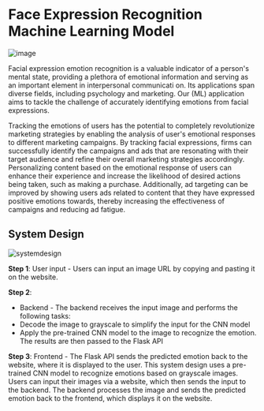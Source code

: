 # Face Expression Recognition Machine Learning Model
![image](https://github.com/prak-perks/emotiondetection/assets/117466688/b997e5f8-6ede-4b10-b3dd-d73fba3ae5f4)

Facial expression emotion recognition is a valuable indicator of a person's mental state, providing a plethora of emotional information and serving as an important element in interpersonal communicati
on. Its applications span diverse fields, including psychology and marketing. Our (ML) application aims to tackle the challenge of accurately identifying emotions from facial expressions. 

Tracking the emotions of users has the potential to completely revolutionize marketing strategies by enabling the analysis of user's emotional responses to different marketing campaigns. By tracking facial expressions, firms can successfully identify the campaigns and ads that are resonating with their target audience and refine their overall marketing strategies accordingly. Personalizing content based on the emotional response of users can enhance their experience and increase the likelihood of desired actions being taken, such as making a purchase. Additionally, ad targeting can be improved by showing users ads related to content that they have expressed positive emotions towards, thereby increasing the effectiveness of campaigns and reducing ad fatigue.

## System Design
![systemdesign](https://github.com/prak-perks/emotiondetection/assets/117466688/dfc68d33-17e4-4574-9469-83b1f706c124)

**Step 1**: 
User input - Users can input an image URL by copying and pasting it on the website. 

**Step 2**: 
- Backend - The backend receives the input image and performs the following tasks: 
- Decode the image to grayscale to simplify the input for the CNN model 
- Apply the pre-trained CNN model to the image to recognize the emotion. The results are then passed to the Flask API 

**Step 3**:
Frontend - The Flask API sends the predicted emotion back to the website, where it is displayed to the user. This system design uses a pre-trained CNN model to recognize emotions based on grayscale images. Users can input their images via a website, which then sends the input to the backend. The backend processes the image and sends the predicted emotion back to the frontend, which displays it on the website.
